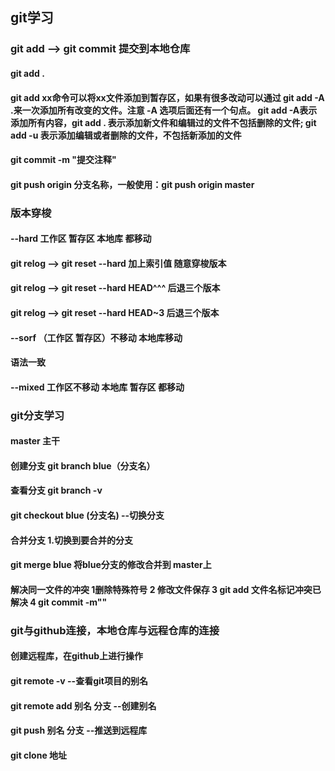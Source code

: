 ## git学习 
### git add --> git commit 提交到本地仓库
#### git add . 

#### git add xx命令可以将xx文件添加到暂存区，如果有很多改动可以通过 git add -A .来一次添加所有改变的文件。注意 -A 选项后面还有一个句点。 git add -A表示添加所有内容，git add . 表示添加新文件和编辑过的文件不包括删除的文件; git add -u 表示添加编辑或者删除的文件，不包括新添加的文件

#### git commit -m "提交注释"

#### git push origin  分支名称，一般使用：git push origin master
### 版本穿梭
#### --hard  工作区 暂存区  本地库 都移动
#### git relog --> git reset --hard 加上索引值 随意穿梭版本
#### git relog --> git  reset --hard HEAD^^^ 后退三个版本
#### git relog --> git reset --hard HEAD~3 后退三个版本

#### --sorf （工作区 暂存区）不移动  本地库移动
#### 语法一致
#### --mixed 工作区不移动  本地库 暂存区 都移动

### git分支学习
#### master 主干
#### 创建分支 git branch blue（分支名）
#### 查看分支 git branch -v
#### git checkout blue (分支名) --切换分支
#### 合并分支 1.切换到要合并的分支
#### git merge blue 将blue分支的修改合并到 master上
#### 解决同一文件的冲突 1删除特殊符号 2 修改文件保存 3 git add 文件名标记冲突已解决 4 git commit -m""

### git与github连接，本地仓库与远程仓库的连接

#### 创建远程库，在github上进行操作
#### git remote -v  --查看git项目的别名
#### git remote add 别名 分支 --创建别名
#### git push 别名 分支 --推送到远程库
#### git clone 地址 